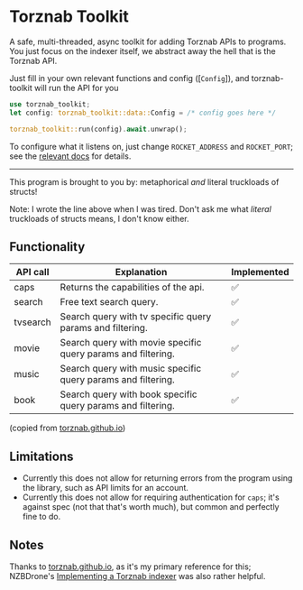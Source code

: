 # Torznab Toolkit

A safe, multi-threaded, async toolkit for adding Torznab APIs to programs. You just focus on the indexer itself, we abstract away the hell that is the Torznab API.

Just fill in your own relevant functions and config ([`Config`]), and torznab-toolkit will run the API for you

```rust
use torznab_toolkit;
let config: torznab_toolkit::data::Config = /* config goes here */

torznab_toolkit::run(config).await.unwrap();
```

To configure what it listens on, just change `ROCKET_ADDRESS` and `ROCKET_PORT`; see the [relevant docs](https://rocket.rs/guide/v0.5/deploying/) for details.

---

This program is brought to you by: metaphorical *and* literal truckloads of structs!

Note: I wrote the line above when I was tired. Don't ask me what *literal* truckloads of structs means, I don't know either.

## Functionality

| API call | Explanation                                                  | Implemented  |
| -------- | ------------------------------------------------------------ | -----------  |
| caps     | Returns the capabilities of the api.                         | ✅           |
| search   | Free text search query.                                      | ✅           |
| tvsearch | Search query with tv specific query params and filtering.    | ✅           |
| movie    | Search query with movie specific query params and filtering. | ✅           |
| music    | Search query with music specific query params and filtering. | ✅           |
| book     | Search query with book specific query params and filtering.  | ✅           |

<!-- for copy-pasting: ❌ ✅ -->
(copied from [torznab.github.io](https://torznab.github.io/spec-1.3-draft/torznab/Specification-v1.3.html))

## Limitations

- Currently this does not allow for returning errors from the program using the library, such as API limits for an account.
- Currently this does not allow for requiring authentication for `caps`; it's against spec (not that that's worth much), but common and perfectly fine to do.

## Notes

Thanks to [torznab.github.io](https://torznab.github.io/spec-1.3-draft/index.html), as it's my primary reference for this; NZBDrone's [Implementing a Torznab indexer](https://nzbdrone.readthedocs.io/Implementing-a-Torznab-indexer/) was also rather helpful.

